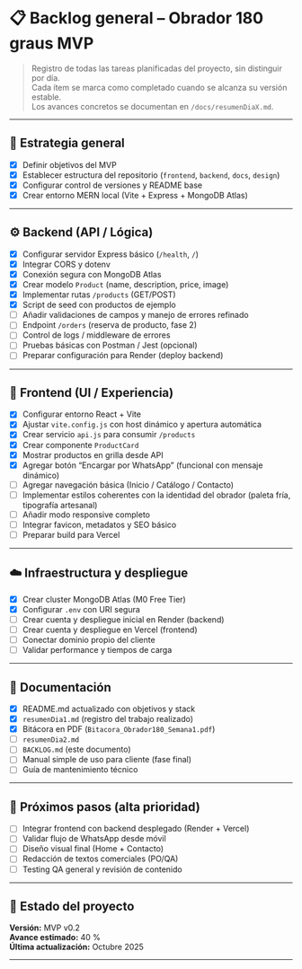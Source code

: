# 📋 Backlog general – Obrador 180 graus MVP

> Registro de todas las tareas planificadas del proyecto, sin distinguir por día.  
> Cada ítem se marca como completado cuando se alcanza su versión estable.  
> Los avances concretos se documentan en `/docs/resumenDiaX.md`.

---

## 🧭 Estrategia general

- [x] Definir objetivos del MVP  
- [x] Establecer estructura del repositorio (`frontend`, `backend`, `docs`, `design`)  
- [x] Configurar control de versiones y README base  
- [x] Crear entorno MERN local (Vite + Express + MongoDB Atlas)

---

## ⚙️ Backend (API / Lógica)

- [x] Configurar servidor Express básico (`/health`, `/`)  
- [x] Integrar CORS y dotenv  
- [x] Conexión segura con MongoDB Atlas  
- [x] Crear modelo `Product` (name, description, price, image)  
- [x] Implementar rutas `/products` (GET/POST)  
- [x] Script de seed con productos de ejemplo  
- [ ] Añadir validaciones de campos y manejo de errores refinado  
- [ ] Endpoint `/orders` (reserva de producto, fase 2)  
- [ ] Control de logs / middleware de errores  
- [ ] Pruebas básicas con Postman / Jest (opcional)  
- [ ] Preparar configuración para Render (deploy backend)

---

## 🎨 Frontend (UI / Experiencia)

- [x] Configurar entorno React + Vite  
- [x] Ajustar `vite.config.js` con host dinámico y apertura automática  
- [x] Crear servicio `api.js` para consumir `/products`  
- [x] Crear componente `ProductCard`  
- [x] Mostrar productos en grilla desde API  
- [x] Agregar botón “Encargar por WhatsApp” (funcional con mensaje dinámico)  
- [ ] Agregar navegación básica (Inicio / Catálogo / Contacto)  
- [ ] Implementar estilos coherentes con la identidad del obrador (paleta fría, tipografía artesanal)  
- [ ] Añadir modo responsive completo  
- [ ] Integrar favicon, metadatos y SEO básico  
- [ ] Preparar build para Vercel

---

## ☁️ Infraestructura y despliegue

- [x] Crear cluster MongoDB Atlas (M0 Free Tier)  
- [x] Configurar `.env` con URI segura  
- [ ] Crear cuenta y despliegue inicial en Render (backend)  
- [ ] Crear cuenta y despliegue en Vercel (frontend)  
- [ ] Conectar dominio propio del cliente  
- [ ] Validar performance y tiempos de carga  

---

## 🧾 Documentación

- [x] README.md actualizado con objetivos y stack  
- [x] `resumenDia1.md` (registro del trabajo realizado)  
- [x] Bitácora en PDF (`Bitacora_Obrador180_Semana1.pdf`)  
- [ ] `resumenDia2.md`  
- [ ] `BACKLOG.md` (este documento)  
- [ ] Manual simple de uso para cliente (fase final)  
- [ ] Guía de mantenimiento técnico  

---

## 🚀 Próximos pasos (alta prioridad)

- [ ] Integrar frontend con backend desplegado (Render + Vercel)  
- [ ] Validar flujo de WhatsApp desde móvil  
- [ ] Diseño visual final (Home + Contacto)  
- [ ] Redacción de textos comerciales (PO/QA)  
- [ ] Testing QA general y revisión de contenido  

---

## 🧱 Estado del proyecto

**Versión:** MVP v0.2  
**Avance estimado:** 40 %  
**Última actualización:** Octubre 2025  

---
